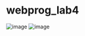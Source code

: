 # webprog_lab4

![image](https://user-images.githubusercontent.com/91622671/200172437-59fdb4ea-0925-4c20-9d4d-b83098a1c5ed.png)
![image](https://user-images.githubusercontent.com/91622671/200172446-d7863017-480d-449c-af91-ed0a7a50d478.png)
